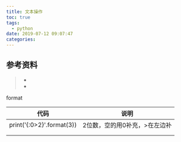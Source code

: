 ```yaml
---
title: 文本操作
toc: true
tags:
  - python
date: 2019-07-12 09:07:47
categories:
---
```






## 参考资料
> - []()
> - []()


format

| 代码                        | 说明               |
| ------------------------- | ---------------- |
| print('{:0>2}'.format(3)) | 2位数，空的用0补充，>在左边补 |
|                           |                  |
|                           |                  |


